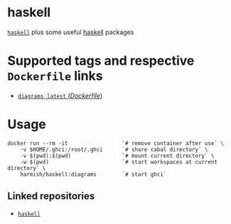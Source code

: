 # haskell

[`haskell`](https://hub.docker.com/_/haskell/) plus some useful [haskell](https://www.haskell.org/) packages

# Supported tags and respective `Dockerfile` links

- [`diagrams`, `latest` (*Dockerfile*)](https://github.com/harmishhk/dockerfiles/blob/master/haskell/diagrams/Dockerfile)

# Usage

```console
docker run --rm -it                 `# remove container after use` \
    -v $HOME/.ghci:/root/.ghci      `# share cabal directory` \
    -v $(pwd):$(pwd)                `# mount current directory` \
    -w $(pwd)                       `# start workspaces at current directory` \
    harmish/haskell:diagrams        `# start ghci`
```

## Linked repositories

- [`haskell`](https://hub.docker.com/_/haskell/)

